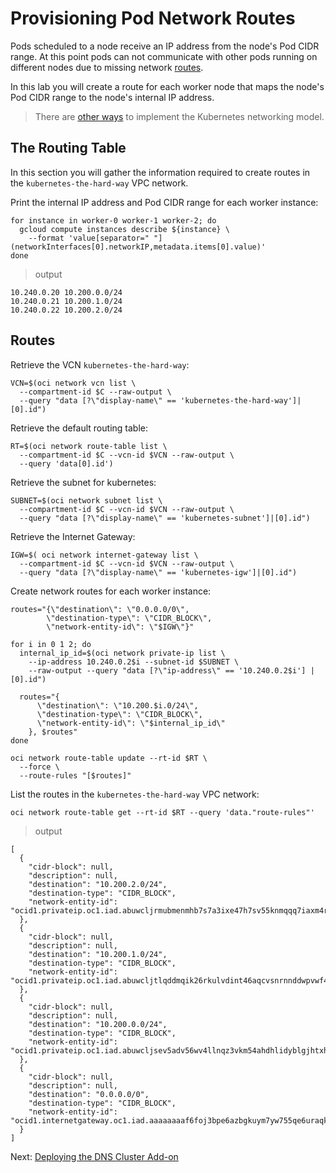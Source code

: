 # Provisioning Pod Network Routes

Pods scheduled to a node receive an IP address from the node's Pod CIDR range. At this point pods can not communicate with other pods running on different nodes due to missing network [routes](https://cloud.google.com/compute/docs/vpc/routes).

In this lab you will create a route for each worker node that maps the node's Pod CIDR range to the node's internal IP address.

> There are [other ways](https://kubernetes.io/docs/concepts/cluster-administration/networking/#how-to-achieve-this) to implement the Kubernetes networking model.

## The Routing Table

In this section you will gather the information required to create routes in the `kubernetes-the-hard-way` VPC network.

Print the internal IP address and Pod CIDR range for each worker instance:

```
for instance in worker-0 worker-1 worker-2; do
  gcloud compute instances describe ${instance} \
    --format 'value[separator=" "](networkInterfaces[0].networkIP,metadata.items[0].value)'
done
```

> output

```
10.240.0.20 10.200.0.0/24
10.240.0.21 10.200.1.0/24
10.240.0.22 10.200.2.0/24
```

## Routes

Retrieve the VCN `kubernetes-the-hard-way`:
```
VCN=$(oci network vcn list \
  --compartment-id $C --raw-output \
  --query "data [?\"display-name\" == 'kubernetes-the-hard-way']|[0].id")
```
Retrieve the default routing table:
```
RT=$(oci network route-table list \
  --compartment-id $C --vcn-id $VCN --raw-output \
  --query 'data[0].id')
```

Retrieve the subnet for kubernetes:
```
SUBNET=$(oci network subnet list \
  --compartment-id $C --vcn-id $VCN --raw-output \
  --query "data [?\"display-name\" == 'kubernetes-subnet']|[0].id")
```

Retrieve the Internet Gateway:
```
IGW=$( oci network internet-gateway list \
  --compartment-id $C --vcn-id $VCN --raw-output \
  --query "data [?\"display-name\" == 'kubernetes-igw']|[0].id")
```

Create network routes for each worker instance:

```
routes="{\"destination\": \"0.0.0.0/0\",
        \"destination-type\": \"CIDR_BLOCK\",
        \"network-entity-id\": \"$IGW\"}"

for i in 0 1 2; do
  internal_ip_id=$(oci network private-ip list \
    --ip-address 10.240.0.2$i --subnet-id $SUBNET \
    --raw-output --query "data [?\"ip-address\" == '10.240.0.2$i'] | [0].id")

  routes="{
      \"destination\": \"10.200.$i.0/24\",
      \"destination-type\": \"CIDR_BLOCK\",
      \"network-entity-id\": \"$internal_ip_id\"
    }, $routes"
done

oci network route-table update --rt-id $RT \
  --force \
  --route-rules "[$routes]"
```

List the routes in the `kubernetes-the-hard-way` VPC network:

```
oci network route-table get --rt-id $RT --query 'data."route-rules"'
```

> output

```
[
  {
    "cidr-block": null, 
    "description": null, 
    "destination": "10.200.2.0/24", 
    "destination-type": "CIDR_BLOCK", 
    "network-entity-id": "ocid1.privateip.oc1.iad.abuwcljrmubmenmhb7s7a3ixe47h7sv55knmqqq7iaxm4rbxux6sq6cnwbwa"
  }, 
  {
    "cidr-block": null, 
    "description": null, 
    "destination": "10.200.1.0/24", 
    "destination-type": "CIDR_BLOCK", 
    "network-entity-id": "ocid1.privateip.oc1.iad.abuwcljtlqddmqik26rkulvdint46aqcvsnrnnddwpvwf43uxp2nx77yjngq"
  }, 
  {
    "cidr-block": null, 
    "description": null, 
    "destination": "10.200.0.0/24", 
    "destination-type": "CIDR_BLOCK", 
    "network-entity-id": "ocid1.privateip.oc1.iad.abuwcljsev5adv56wv4llnqz3vkm54ahdhlidyblgjhtxhchglgga7dcscwq"
  }, 
  {
    "cidr-block": null, 
    "description": null, 
    "destination": "0.0.0.0/0", 
    "destination-type": "CIDR_BLOCK", 
    "network-entity-id": "ocid1.internetgateway.oc1.iad.aaaaaaaaf6foj3bpe6azbgkuym7yw755qe6uraqkie3a6vammnint7xtg3ia"
  }
]

```

Next: [Deploying the DNS Cluster Add-on](12-dns-addon.md)

